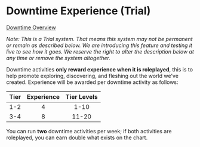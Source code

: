  # Downtime Experience (Trial)
[Downtime Overview](13.01%20Downtime%20Overview.md)

*Note: This is a Trial system. That means this system may not be permanent or remain as described below. We are introducing this feature and testing it live to see how it goes. We reserve the right to alter the description below at any time or remove the system altogether.*

Downtime activities **only reward experience when it is roleplayed**, this is to help promote exploring, discovering, and fleshing out the world we've created. Experience will be awarded per downtime activity as follows:

Tier | Experience | Tier Levels
:--: | :--: | :--:
1-2 | 4 | 1-10
3-4 | 8 | 11-20

You can run **two** downtime activities per week; if both activities are roleplayed, you can earn double what exists on the chart.
